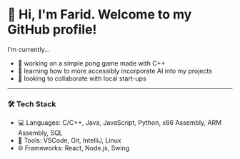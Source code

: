 # 👋 Hi, I'm Farid. Welcome to my GitHub profile! 
I'm currently...
- 🎾 working on a simple pong game made with C++
- 🌱 learning how to more accessibly incorporate AI into my projects
- 🤝 looking to collaborate with local start-ups

---

### 🛠️ Tech Stack
- 💻 Languages: C/C++, Java, JavaScript, Python, x86 Assembly, ARM Assembly, SQL
- 🧰 Tools: VSCode, Git, IntelliJ, Linux
- 🌐 Frameworks: React, Node.js, Swing
